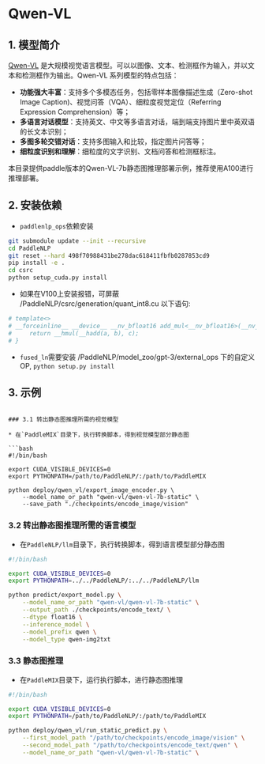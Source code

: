 # Qwen-VL

## 1. 模型简介
[Qwen-VL](https://arxiv.org/pdf/2308.12966.pdf) 是大规模视觉语言模型。可以以图像、文本、检测框作为输入，并以文本和检测框作为输出。Qwen-VL 系列模型的特点包括：

- **功能强大丰富**：支持多个多模态任务，包括零样本图像描述生成（Zero-shot Image Caption)、视觉问答（VQA）、细粒度视觉定位（Referring Expression Comprehension）等；
- **多语言对话模型**：支持英文、中文等多语言对话，端到端支持图片里中英双语的长文本识别；
- **多图多轮交错对话**：支持多图输入和比较，指定图片问答等；
- **细粒度识别和理解**：细粒度的文字识别、文档问答和检测框标注。

本目录提供paddle版本的Qwen-VL-7b静态图推理部署示例，推荐使用A100进行推理部署。

## 2. 安装依赖

* `paddlenlp_ops`依赖安装

```bash
git submodule update --init --recursive
cd PaddleNLP
git reset --hard 498f70988431be278dac618411fbfb0287853cd9
pip install -e .
cd csrc
python setup_cuda.py install
```
* 如果在V100上安装报错，可屏蔽 /PaddleNLP/csrc/generation/quant_int8.cu 以下语句:

```bash
# template<>
# __forceinline__ __device__ __nv_bfloat16 add_mul<__nv_bfloat16>(__nv_bfloat16 a, __nv_bfloat16 b, __nv_bfloat16 c) {
#     return __hmul(__hadd(a, b), c);
# }
```

* `fused_ln`需要安装 /PaddleNLP/model_zoo/gpt-3/external_ops 下的自定义OP, `python setup.py install`

## 3. 示例

```

### 3.1 转出静态图推理所需的视觉模型

* 在`PaddleMIX`目录下，执行转换脚本，得到视觉模型部分静态图

```bash
#!/bin/bash

export CUDA_VISIBLE_DEVICES=0
export PYTHONPATH=/path/to/PaddleNLP/:/path/to/PaddleMIX

python deploy/qwen_vl/export_image_encoder.py \
    --model_name_or_path "qwen-vl/qwen-vl-7b-static" \
    --save_path "./checkpoints/encode_image/vision"
```

### 3.2 转出静态图推理所需的语言模型

* 在`PaddleNLP/llm`目录下，执行转换脚本，得到语言模型部分静态图

```bash
#!/bin/bash

export CUDA_VISIBLE_DEVICES=0
export PYTHONPATH=../../PaddleNLP/:../../PaddleNLP/llm

python predict/export_model.py \
    --model_name_or_path "qwen-vl/qwen-vl-7b-static" \
    --output_path ./checkpoints/encode_text/ \
    --dtype float16 \
    --inference_model \
    --model_prefix qwen \
    --model_type qwen-img2txt
```

### 3.3 静态图推理

* 在`PaddleMIX`目录下，运行执行脚本，进行静态图推理

```bash
#!/bin/bash

export CUDA_VISIBLE_DEVICES=0
export PYTHONPATH=/path/to/PaddleNLP/:/path/to/PaddleMIX

python deploy/qwen_vl/run_static_predict.py \
    --first_model_path "/path/to/checkpoints/encode_image/vision" \
    --second_model_path "/path/to/checkpoints/encode_text/qwen" \
    --model_name_or_path "qwen-vl/qwen-vl-7b-static" \
```
